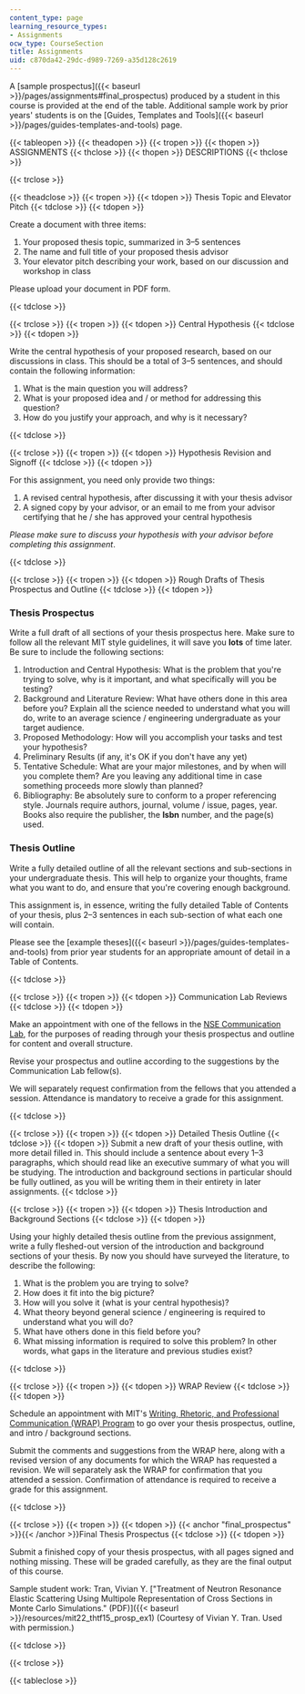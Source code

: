 ```yaml
---
content_type: page
learning_resource_types:
- Assignments
ocw_type: CourseSection
title: Assignments
uid: c870da42-29dc-d989-7269-a35d128c2619
---
```


A [sample prospectus]({{< baseurl >}}/pages/assignments#final_prospectus) produced by a student in this course is provided at the end of the table. Additional sample work by prior years' students is on the [Guides, Templates and Tools]({{< baseurl >}}/pages/guides-templates-and-tools) page.

{{< tableopen >}}
{{< theadopen >}}
{{< tropen >}}
{{< thopen >}}
ASSIGNMENTS
{{< thclose >}}
{{< thopen >}}
DESCRIPTIONS
{{< thclose >}}

{{< trclose >}}

{{< theadclose >}}
{{< tropen >}}
{{< tdopen >}}
Thesis Topic and Elevator Pitch
{{< tdclose >}}
{{< tdopen >}}


Create a document with three items:

1.  Your proposed thesis topic, summarized in 3–5 sentences
2.  The name and full title of your proposed thesis advisor
3.  Your elevator pitch describing your work, based on our discussion and workshop in class

Please upload your document in PDF form.


{{< tdclose >}}

{{< trclose >}}
{{< tropen >}}
{{< tdopen >}}
Central Hypothesis
{{< tdclose >}}
{{< tdopen >}}


Write the central hypothesis of your proposed research, based on our discussions in class. This should be a total of 3–5 sentences, and should contain the following information:

1.  What is the main question you will address?
2.  What is your proposed idea and / or method for addressing this question?
3.  How do you justify your approach, and why is it necessary?


{{< tdclose >}}

{{< trclose >}}
{{< tropen >}}
{{< tdopen >}}
Hypothesis Revision and Signoff
{{< tdclose >}}
{{< tdopen >}}


For this assignment, you need only provide two things:

1.  A revised central hypothesis, after discussing it with your thesis advisor
2.  A signed copy by your advisor, or an email to me from your advisor certifying that he / she has approved your central hypothesis

_Please make sure to discuss your hypothesis with your advisor before completing this assignment_.


{{< tdclose >}}

{{< trclose >}}
{{< tropen >}}
{{< tdopen >}}
Rough Drafts of Thesis Prospectus and Outline
{{< tdclose >}}
{{< tdopen >}}


### Thesis Prospectus

Write a full draft of all sections of your thesis prospectus here. Make sure to follow all the relevant MIT style guidelines, it will save you **lots** of time later. Be sure to include the following sections:

1.  Introduction and Central Hypothesis: What is the problem that you're trying to solve, why is it important, and what specifically will you be testing?
2.  Background and Literature Review: What have others done in this area before you? Explain all the science needed to understand what you will do, write to an average science / engineering undergraduate as your target audience.
3.  Proposed Methodology: How will you accomplish your tasks and test your hypothesis?
4.  Preliminary Results (if any, it's OK if you don't have any yet)
5.  Tentative Schedule: What are your major milestones, and by when will you complete them? Are you leaving any additional time in case something proceeds more slowly than planned?
6.  Bibliography: Be absolutely sure to conform to a proper referencing style. Journals require authors, journal, volume / issue, pages, year. Books also require the publisher, the **Isbn** number, and the page(s) used.

### Thesis Outline

Write a fully detailed outline of all the relevant sections and sub-sections in your undergraduate thesis. This will help to organize your thoughts, frame what you want to do, and ensure that you're covering enough background.

This assignment is, in essence, writing the fully detailed Table of Contents of your thesis, plus 2–3 sentences in each sub-section of what each one will contain.

Please see the [example theses]({{< baseurl >}}/pages/guides-templates-and-tools) from prior year students for an appropriate amount of detail in a Table of Contents.


{{< tdclose >}}

{{< trclose >}}
{{< tropen >}}
{{< tdopen >}}
Communication Lab Reviews
{{< tdclose >}}
{{< tdopen >}}


Make an appointment with one of the fellows in the [NSE Communication Lab](http://web.mit.edu/nse/education/commlab/), for the purposes of reading through your thesis prospectus and outline for content and overall structure.

Revise your prospectus and outline according to the suggestions by the Communication Lab fellow(s).

We will separately request confirmation from the fellows that you attended a session. Attendance is mandatory to receive a grade for this assignment.


{{< tdclose >}}

{{< trclose >}}
{{< tropen >}}
{{< tdopen >}}
Detailed Thesis Outline
{{< tdclose >}}
{{< tdopen >}}
Submit a new draft of your thesis outline, with more detail filled in. This should include a sentence about every 1–3 paragraphs, which should read like an executive summary of what you will be studying. The introduction and background sections in particular should be fully outlined, as you will be writing them in their entirety in later assignments.
{{< tdclose >}}

{{< trclose >}}
{{< tropen >}}
{{< tdopen >}}
Thesis Introduction and Background Sections
{{< tdclose >}}
{{< tdopen >}}


Using your highly detailed thesis outline from the previous assignment, write a fully fleshed-out version of the introduction and background sections of your thesis. By now you should have surveyed the literature, to describe the following:

1.  What is the problem you are trying to solve?
2.  How does it fit into the big picture?
3.  How will you solve it (what is your central hypothesis)?
4.  What theory beyond general science / engineering is required to understand what you will do?
5.  What have others done in this field before you?
6.  What missing information is required to solve this problem? In other words, what gaps in the literature and previous studies exist?


{{< tdclose >}}

{{< trclose >}}
{{< tropen >}}
{{< tdopen >}}
WRAP Review
{{< tdclose >}}
{{< tdopen >}}


Schedule an appointment with MIT's [Writing, Rhetoric, and Professional Communication (WRAP) Program](http://cmsw.mit.edu/education/writing-rhetoric-professional-communication/) to go over your thesis prospectus, outline, and intro / background sections.

Submit the comments and suggestions from the WRAP here, along with a revised version of any documents for which the WRAP has requested a revision. We will separately ask the WRAP for confirmation that you attended a session. Confirmation of attendance is required to receive a grade for this assignment.


{{< tdclose >}}

{{< trclose >}}
{{< tropen >}}
{{< tdopen >}}
{{< anchor "final_prospectus" >}}{{< /anchor >}}Final Thesis Prospectus
{{< tdclose >}}
{{< tdopen >}}


Submit a finished copy of your thesis prospectus, with all pages signed and nothing missing. These will be graded carefully, as they are the final output of this course.

Sample student work: Tran, Vivian Y. ["Treatment of Neutron Resonance Elastic Scattering Using Multipole Representation of Cross Sections in Monte Carlo Simulations." (PDF)]({{< baseurl >}}/resources/mit22_thtf15_prosp_ex1) (Courtesy of Vivian Y. Tran. Used with permission.)


{{< tdclose >}}

{{< trclose >}}

{{< tableclose >}}